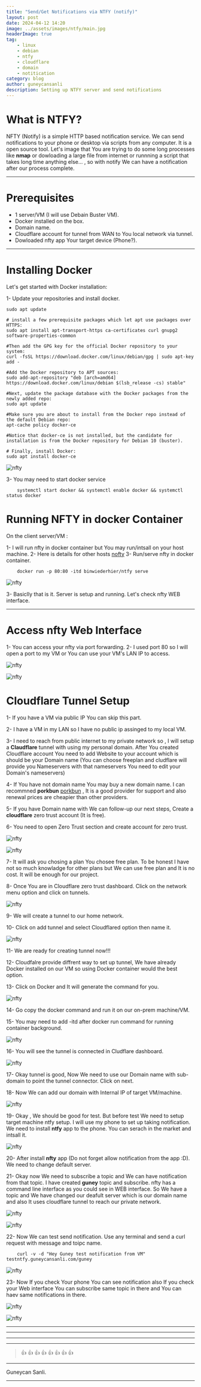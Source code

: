 ```yaml
---
title: "Send/Get Notifications via NTFY (notify)"
layout: post
date: 2024-04-12 14:20
image: ../assets/images/ntfy/main.jpg
headerImage: true
tag:
    - linux
    - debian
    - ntfy
    - cloudflare
    - domain
    - notitication
category: blog
author: guneycansanli
description: Setting up NTFY server and send notifications
---
```


# What is NTFY?

NFTY (Notify) is a simple HTTP based notification service. We can send notifications to your phone or desktop via scripts from any computer. It is a open source tool. Let's image that You are trying to do some long processes like **nmap** or dowloading a large file from internet or runnning a script that takes long time anything else... , so with notify We can have a notification after our process complete.

---

# Prerequisites

-   1 server/VM (I will use Debain Buster VM).
-   Docker installed on the box.
-   Domain name.
-   Cloudflare account for tunnel from WAN to You local network via tunnel.
-   Dowloaded nfty app Your target device (Phone?).

---

# Installing Docker

Let's get started with Docker installation:

1- Update your repositories and install docker.

```
sudo apt update

# install a few prerequisite packages which let apt use packages over HTTPS:
sudo apt install apt-transport-https ca-certificates curl gnupg2 software-properties-common

#Then add the GPG key for the official Docker repository to your system:
curl -fsSL https://download.docker.com/linux/debian/gpg | sudo apt-key add -

#Add the Docker repository to APT sources:
sudo add-apt-repository "deb [arch=amd64] https://download.docker.com/linux/debian $(lsb_release -cs) stable"

#Next, update the package database with the Docker packages from the newly added repo:
sudo apt update

#Make sure you are about to install from the Docker repo instead of the default Debian repo:
apt-cache policy docker-ce

#Notice that docker-ce is not installed, but the candidate for installation is from the Docker repository for Debian 10 (buster).

# Finally, install Docker:
sudo apt install docker-ce
```

![nfty][1]

3- You may need to start docker service

```
    systemctl start docker && systemctl enable docker && systemctl status docker
```

# Running NFTY in docker Container

On the client server/VM :

1- I will run nfty in docker container but You may run/intsall on your host machine.
2- Here is details for other hosts [nofty](https://docs.ntfy.sh/install/)
3- Run/serve nfty in docker container.

```
    docker run -p 80:80 -itd binwiederhier/ntfy serve
```

![nfty][2]

3- Basiclly that is it. Server is setup and running. Let's check nfty WEB interface.

---

# Access nfty Web Interface

1- You can access your nfty via port forwarding.
2- I used port 80 so I will open a port to my VM or You can use your VM's LAN IP to access.

![nfty][3]

![nfty][4]

# Cloudflare Tunnel Setup

1- If you have a VM via public IP You can skip this part.

2- I have a VM in my LAN so I have no public ip assinged to my local VM.

3- I need to reach from public internet to my private network so , I will setup a **Claudflare** tunnel with using my personal domain. After You created Cloudflare account You need to add Website to your account which is should be your Domain name (You can choose freeplan and cludflare will provide you Nameservers with that nameservers You need to edit your Domain's nameservers)

4- If You have not domain name You may buy a new domain name. I can recommned **porkbun** [porkbun](https://porkbun.com/) , It is a good provider for support and also renewal prices are cheapier than other providers.

5- If you have Domain name with We can follow-up our next steps, Create a **cloudflare** zero trust account (It is free).

6- You need to open Zero Trust section and create account for zero trust.

![nfty][5]

![nfty][6]

7- It will ask you chosing a plan You chosee free plan. To be honest I have not so much knowladge for other plans but We can use free plan and It is no cost. It will be enough for our project.

8- Once You are in Cloudflare zero trust dashboard. Click on the network menu option and click on tunnels.

![nfty][7]

9- We will create a tunnel to our home network.

10- Click on add tunnel and select Cloudflared option then name it.

![nfty][8]

11- We are ready for creating tunnel now!!!

12- Cloudfalre provide diffrent way to set up tunnel, We have already Docker installed on our VM so using Docker container would the best option.

13- Click on Docker and It will generate the command for you.

![nfty][9]

14- Go copy the docker command and run it on our on-prem machine/VM.

15- You may need to add -itd after docker run command for running container background.

![nfty][10]

16- You will see the tunnel is connected in Cludflare dashboard.

![nfty][11]

17- Okay tunnel is good, Now We need to use our Domain name with sub-domain to point the tunnel connector. Click on next.

18- Now We can add our domain with Internal IP of target VM/machine.

![nfty][12]

19- Okay , We should be good for test. But before test We need to setup target machine ntfy setup. I will use my phone to set up taking notification. We need to install **ntfy** app to the phone. You can serach in the market and intsall it.

![nfty][13]

20- After install **nfty** app (Do not forget allow notification from the app :D). We need to change default server.


21- Okay now We need to subscribe a topic and We can have notification from that topic. I have created **guney** topic and subscribe. nfty has a command line interface as you could see in WEB interface. So We have a topic and We have changed our deafult server which is our domain name and also It uses cloudflare tunnel to reach our private network.

![nfty][14]

![nfty][15]

22- Now We can test send notification. Use any terminal and send a curl request with message and toipc name.

```
    curl -v -d "Hey Guney test notification from VM" testntfy.guneycansanli.com/guney
```
![nfty][16]

23- Now If you check Your phone You can see notification also If you check your Web interface You can subscribe same topic in there and You can haev same notifications in there. 

![nfty][17]

![nfty][18]


---

---

---

---

> :+1: :+1: :+1: :+1: :+1: :+1: :+1: :+1:

---

Guneycan Sanli.

---

[1]: ../assets/images/ntfy/notfy1-1.jpg
[2]: ../assets/images/ntfy/notfy2.jpg
[3]: ../assets/images/ntfy/notfy3.jpg
[4]: ../assets/images/ntfy/notfy4.jpg
[5]: ../assets/images/ntfy/notfy5.jpg
[6]: ../assets/images/ntfy/notfy6.jpg
[7]: ../assets/images/ntfy/notfy7.jpg
[8]: ../assets/images/ntfy/notfy8.jpg
[9]: ../assets/images/ntfy/notfy10.jpg
[10]: ../assets/images/ntfy/notfy11.jpg
[11]: ../assets/images/ntfy/notfy12.jpg
[12]: ../assets/images/ntfy/notfy13.jpg
[13]: ../assets/images/ntfy/notfy14.jpg
[14]: ../assets/images/ntfy/15.jpg
[15]: ../assets/images/ntfy/notfy15.jpg
[16]: ../assets/images/ntfy/notfy16.jpg
[17]: ../assets/images/ntfy/notfy17.jpg
[18]: ../assets/images/ntfy/notfy18.jpg

```

```
